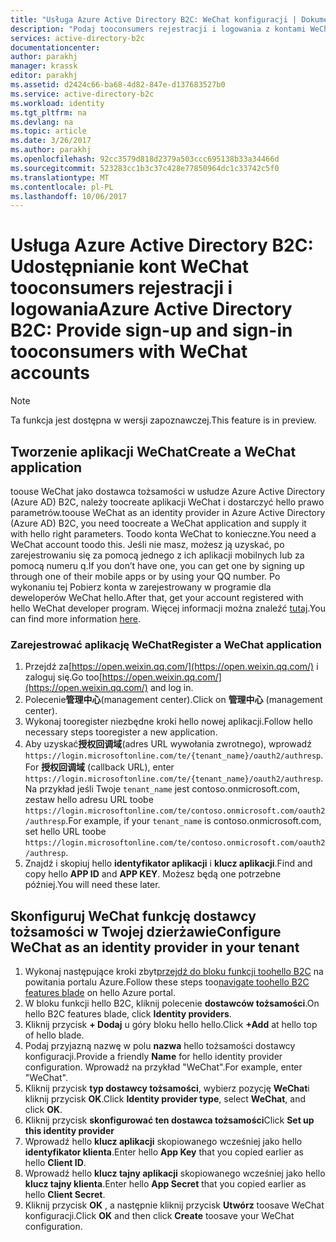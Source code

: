 ```yaml
---
title: "Usługa Azure Active Directory B2C: WeChat konfiguracji | Dokumentacja firmy Microsoft"
description: "Podaj tooconsumers rejestracji i logowania z kontami WeChat w aplikacjach, które są zabezpieczone przez usługi Azure Active Directory B2C."
services: active-directory-b2c
documentationcenter: 
author: parakhj
manager: krassk
editor: parakhj
ms.assetid: d2424c66-ba68-4d82-847e-d137683527b0
ms.service: active-directory-b2c
ms.workload: identity
ms.tgt_pltfrm: na
ms.devlang: na
ms.topic: article
ms.date: 3/26/2017
ms.author: parakhj
ms.openlocfilehash: 92cc3579d818d2379a503ccc695138b33a34466d
ms.sourcegitcommit: 523283cc1b3c37c428e77850964dc1c33742c5f0
ms.translationtype: MT
ms.contentlocale: pl-PL
ms.lasthandoff: 10/06/2017
---
```

# <a name="azure-active-directory-b2c-provide-sign-up-and-sign-in-tooconsumers-with-wechat-accounts"></a><span data-ttu-id="b2a7b-103">Usługa Azure Active Directory B2C: Udostępnianie kont WeChat tooconsumers rejestracji i logowania</span><span class="sxs-lookup"><span data-stu-id="b2a7b-103">Azure Active Directory B2C: Provide sign-up and sign-in tooconsumers with WeChat accounts</span></span>

> [!NOTE]
> <span data-ttu-id="b2a7b-104">Ta funkcja jest dostępna w wersji zapoznawczej.</span><span class="sxs-lookup"><span data-stu-id="b2a7b-104">This feature is in preview.</span></span>
> 

## <a name="create-a-wechat-application"></a><span data-ttu-id="b2a7b-105">Tworzenie aplikacji WeChat</span><span class="sxs-lookup"><span data-stu-id="b2a7b-105">Create a WeChat application</span></span>

<span data-ttu-id="b2a7b-106">toouse WeChat jako dostawca tożsamości w usłudze Azure Active Directory (Azure AD) B2C, należy toocreate aplikacji WeChat i dostarczyć hello prawo parametrów.</span><span class="sxs-lookup"><span data-stu-id="b2a7b-106">toouse WeChat as an identity provider in Azure Active Directory (Azure AD) B2C, you need toocreate a WeChat application and supply it with hello right parameters.</span></span> <span data-ttu-id="b2a7b-107">Toodo konta WeChat to konieczne.</span><span class="sxs-lookup"><span data-stu-id="b2a7b-107">You need a WeChat account toodo this.</span></span> <span data-ttu-id="b2a7b-108">Jeśli nie masz, możesz ją uzyskać, po zarejestrowaniu się za pomocą jednego z ich aplikacji mobilnych lub za pomocą numeru q.</span><span class="sxs-lookup"><span data-stu-id="b2a7b-108">If you don’t have one, you can get one by signing up through one of their mobile apps or by using your QQ number.</span></span> <span data-ttu-id="b2a7b-109">Po wykonaniu tej Pobierz konta w zarejestrowany w programie dla deweloperów WeChat hello.</span><span class="sxs-lookup"><span data-stu-id="b2a7b-109">After that, get your account registered with hello WeChat developer program.</span></span> <span data-ttu-id="b2a7b-110">Więcej informacji można znaleźć [tutaj](http://kf.qq.com/faq/161220Brem2Q161220uUjERB.html).</span><span class="sxs-lookup"><span data-stu-id="b2a7b-110">You can find more information [here](http://kf.qq.com/faq/161220Brem2Q161220uUjERB.html).</span></span>

### <a name="register-a-wechat-application"></a><span data-ttu-id="b2a7b-111">Zarejestrować aplikację WeChat</span><span class="sxs-lookup"><span data-stu-id="b2a7b-111">Register a WeChat application</span></span>

1. <span data-ttu-id="b2a7b-112">Przejdź za[https://open.weixin.qq.com/](https://open.weixin.qq.com/) i zaloguj się.</span><span class="sxs-lookup"><span data-stu-id="b2a7b-112">Go too[https://open.weixin.qq.com/](https://open.weixin.qq.com/) and log in.</span></span>
2. <span data-ttu-id="b2a7b-113">Polecenie**管理中心**(management center).</span><span class="sxs-lookup"><span data-stu-id="b2a7b-113">Click on **管理中心** (management center).</span></span>
3. <span data-ttu-id="b2a7b-114">Wykonaj tooregister niezbędne kroki hello nowej aplikacji.</span><span class="sxs-lookup"><span data-stu-id="b2a7b-114">Follow hello necessary steps tooregister a new application.</span></span>
4. <span data-ttu-id="b2a7b-115">Aby uzyskać**授权回调域**(adres URL wywołania zwrotnego), wprowadź `https://login.microsoftonline.com/te/{tenant_name}/oauth2/authresp`.</span><span class="sxs-lookup"><span data-stu-id="b2a7b-115">For **授权回调域** (callback URL), enter `https://login.microsoftonline.com/te/{tenant_name}/oauth2/authresp`.</span></span> <span data-ttu-id="b2a7b-116">Na przykład jeśli Twoje `tenant_name` jest contoso.onmicrosoft.com, zestaw hello adresu URL toobe `https://login.microsoftonline.com/te/contoso.onmicrosoft.com/oauth2/authresp`.</span><span class="sxs-lookup"><span data-stu-id="b2a7b-116">For example, if your `tenant_name` is contoso.onmicrosoft.com, set hello URL toobe `https://login.microsoftonline.com/te/contoso.onmicrosoft.com/oauth2/authresp`.</span></span>
5. <span data-ttu-id="b2a7b-117">Znajdź i skopiuj hello **identyfikator aplikacji** i **klucz aplikacji**.</span><span class="sxs-lookup"><span data-stu-id="b2a7b-117">Find and copy hello **APP ID** and **APP KEY**.</span></span> <span data-ttu-id="b2a7b-118">Możesz będą one potrzebne później.</span><span class="sxs-lookup"><span data-stu-id="b2a7b-118">You will need these later.</span></span>

## <a name="configure-wechat-as-an-identity-provider-in-your-tenant"></a><span data-ttu-id="b2a7b-119">Skonfiguruj WeChat funkcję dostawcy tożsamości w Twojej dzierżawie</span><span class="sxs-lookup"><span data-stu-id="b2a7b-119">Configure WeChat as an identity provider in your tenant</span></span>
1. <span data-ttu-id="b2a7b-120">Wykonaj następujące kroki zbyt[przejdź do bloku funkcji toohello B2C](active-directory-b2c-app-registration.md#navigate-to-b2c-settings) na powitania portalu Azure.</span><span class="sxs-lookup"><span data-stu-id="b2a7b-120">Follow these steps too[navigate toohello B2C features blade](active-directory-b2c-app-registration.md#navigate-to-b2c-settings) on hello Azure portal.</span></span>
2. <span data-ttu-id="b2a7b-121">W bloku funkcji hello B2C, kliknij polecenie **dostawców tożsamości**.</span><span class="sxs-lookup"><span data-stu-id="b2a7b-121">On hello B2C features blade, click **Identity providers**.</span></span>
3. <span data-ttu-id="b2a7b-122">Kliknij przycisk **+ Dodaj** u góry bloku hello hello.</span><span class="sxs-lookup"><span data-stu-id="b2a7b-122">Click **+Add** at hello top of hello blade.</span></span>
4. <span data-ttu-id="b2a7b-123">Podaj przyjazną nazwę w polu **nazwa** hello tożsamości dostawcy konfiguracji.</span><span class="sxs-lookup"><span data-stu-id="b2a7b-123">Provide a friendly **Name** for hello identity provider configuration.</span></span> <span data-ttu-id="b2a7b-124">Wprowadź na przykład "WeChat".</span><span class="sxs-lookup"><span data-stu-id="b2a7b-124">For example, enter "WeChat".</span></span>
5. <span data-ttu-id="b2a7b-125">Kliknij przycisk **typ dostawcy tożsamości**, wybierz pozycję **WeChat**i kliknij przycisk **OK**.</span><span class="sxs-lookup"><span data-stu-id="b2a7b-125">Click **Identity provider type**, select **WeChat**, and click **OK**.</span></span>
6. <span data-ttu-id="b2a7b-126">Kliknij przycisk **skonfigurować ten dostawca tożsamości**</span><span class="sxs-lookup"><span data-stu-id="b2a7b-126">Click **Set up this identity provider**</span></span>
7. <span data-ttu-id="b2a7b-127">Wprowadź hello **klucz aplikacji** skopiowanego wcześniej jako hello **identyfikator klienta**.</span><span class="sxs-lookup"><span data-stu-id="b2a7b-127">Enter hello **App Key** that you copied earlier as hello **Client ID**.</span></span>
8. <span data-ttu-id="b2a7b-128">Wprowadź hello **klucz tajny aplikacji** skopiowanego wcześniej jako hello **klucz tajny klienta**.</span><span class="sxs-lookup"><span data-stu-id="b2a7b-128">Enter hello **App Secret** that you copied earlier as hello **Client Secret**.</span></span>
9. <span data-ttu-id="b2a7b-129">Kliknij przycisk **OK** , a następnie kliknij przycisk **Utwórz** toosave WeChat konfiguracji.</span><span class="sxs-lookup"><span data-stu-id="b2a7b-129">Click **OK** and then click **Create** toosave your WeChat configuration.</span></span>

